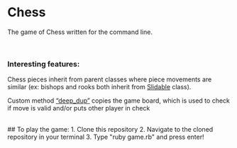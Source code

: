 # Chess

The game of Chess written for the command line.

<br>

### Interesting features:
Chess pieces inherit from parent classes where piece movements are similar (ex: bishops and rooks both inherit from [Slidable](https://github.com/codymcnamara/chess/blob/master/pieces/sliding.rb) class).

Custom method [“deep_dup”](https://github.com/codymcnamara/chess/blob/master/board.rb#L5) copies the game board, which is used to check if move is valid and/or puts other player in check

<br>
## To play the game:
1. Clone this repository
2. Navigate to the cloned repository in your terminal
3. Type "ruby game.rb" and press enter!

